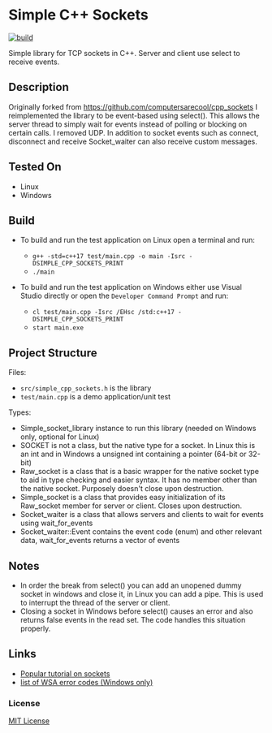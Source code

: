 # Simple C++ Sockets
[![build](https://github.com/ChrisIdema/cpp_sockets/actions/workflows/ci.yml/badge.svg?branch=develop)](https://github.com/ChrisIdema/cpp_sockets/actions/workflows/ci.yml)


Simple library for TCP sockets in C++. Server and client use select to receive events.

## Description

Originally forked from https://github.com/computersarecool/cpp_sockets 
I reimplemented the library to be event-based using select(). This allows the server thread to simply wait for events instead of polling or blocking on certain calls. I removed UDP.
In addition to socket events such as connect, disconnect and receive Socket_waiter can also receive custom messages.

## Tested On
- Linux
- Windows

## Build
- To build and run the test application on Linux open a terminal and run:
    - `g++ -std=c++17 test/main.cpp -o main -Isrc -DSIMPLE_CPP_SOCKETS_PRINT`
    - `./main`

- To build and run the test application on Windows either use Visual Studio directly or open the `Developer Command Prompt` and run:
    - `cl test/main.cpp -Isrc /EHsc /std:c++17 -DSIMPLE_CPP_SOCKETS_PRINT`
    - `start main.exe`


## Project Structure
Files:
- `src/simple_cpp_sockets.h` is the library
- `test/main.cpp` is a demo application/unit test

Types:
- Simple_socket_library instance to run this library (needed on Windows only, optional for Linux)
- SOCKET is not a class, but the native type for a socket. In Linux this is an int and in Windows a unsigned int containing a pointer (64-bit or 32-bit)
- Raw_socket is a class that is a basic wrapper for the native socket type to aid in type checking and easier syntax. It has no member other than the native socket. Purposely doesn't close upon destruction.
- Simple_socket is a class that provides easy initialization of its Raw_socket member for server or client. Closes upon destruction.
- Socket_waiter is a class that allows servers and clients to wait for events using wait_for_events
- Socket_waiter::Event contains the event code (enum) and other relevant data, wait_for_events returns a vector of events

## Notes
- In order the break from select() you can add an unopened dummy socket in windows and close it, in Linux you can add a pipe. This is used to interrupt the thread of the server or client.
- Closing a socket in Windows before select() causes an error and also returns false events in the read set. The code handles this situation properly.

## Links
- [Popular tutorial on sockets](https://beej.us/guide/bgnet/) 
- [list of WSA error codes (Windows only)](https://learn.microsoft.com/en-us/windows/win32/winsock/windows-sockets-error-codes-2)
	
### License

[MIT License](http://en.wikipedia.org/wiki/MIT_License)

